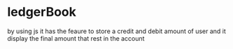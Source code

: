 # ledgerBook
by using js it has the feaure to store a credit and debit  amount of user  and it display the final amount that rest in the account
